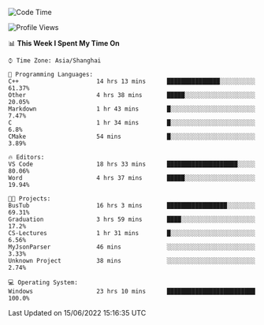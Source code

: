 <!--START_SECTION:waka-->
![Code Time](http://img.shields.io/badge/Code%20Time-126%20hrs%2024%20mins-blue)

![Profile Views](http://img.shields.io/badge/Profile%20Views-0-blue)

📊 **This Week I Spent My Time On** 

```text
⌚︎ Time Zone: Asia/Shanghai

💬 Programming Languages: 
C++                      14 hrs 13 mins      ███████████████░░░░░░░░░░   61.37% 
Other                    4 hrs 38 mins       █████░░░░░░░░░░░░░░░░░░░░   20.05% 
Markdown                 1 hr 43 mins        █░░░░░░░░░░░░░░░░░░░░░░░░   7.47% 
C                        1 hr 34 mins        █░░░░░░░░░░░░░░░░░░░░░░░░   6.8% 
CMake                    54 mins             █░░░░░░░░░░░░░░░░░░░░░░░░   3.89%

🔥 Editors: 
VS Code                  18 hrs 33 mins      ████████████████████░░░░░   80.06% 
Word                     4 hrs 37 mins       █████░░░░░░░░░░░░░░░░░░░░   19.94%

🐱‍💻 Projects: 
BusTub                   16 hrs 3 mins       █████████████████░░░░░░░░   69.31% 
Graduation               3 hrs 59 mins       ████░░░░░░░░░░░░░░░░░░░░░   17.2% 
CS-Lectures              1 hr 31 mins        █░░░░░░░░░░░░░░░░░░░░░░░░   6.56% 
MyJsonParser             46 mins             ░░░░░░░░░░░░░░░░░░░░░░░░░   3.33% 
Unknown Project          38 mins             ░░░░░░░░░░░░░░░░░░░░░░░░░   2.74%

💻 Operating System: 
Windows                  23 hrs 10 mins      █████████████████████████   100.0%

```


 Last Updated on 15/06/2022 15:16:35 UTC
<!--END_SECTION:waka-->
